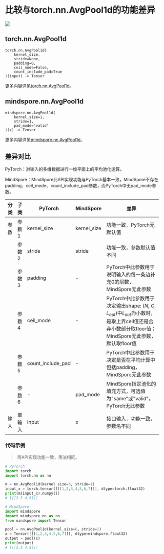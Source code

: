 # 比较与torch.nn.AvgPool1d的功能差异

<a href="https://gitee.com/mindspore/docs/blob/r2.0.0-alpha/docs/mindspore/source_zh_cn/note/api_mapping/pytorch_diff/AvgPool1d.md" target="_blank"><img src="https://mindspore-website.obs.cn-north-4.myhuaweicloud.com/website-images/r2.0.0-alpha/resource/_static/logo_source.png"></a>

## torch.nn.AvgPool1d

```text
torch.nn.AvgPool1d(
    kernel_size,
    stride=None,
    padding=0,
    ceil_mode=False,
    count_include_pad=True
)(input) -> Tensor
```

更多内容详见[torch.nn.AvgPool1d](https://pytorch.org/docs/1.8.1/generated/torch.nn.AvgPool1d.html)。

## mindspore.nn.AvgPool1d

```text
mindspore.nn.AvgPool1d(
    kernel_size=1,
    stride=1,
    pad_mode='valid'
)(x) -> Tensor
```

更多内容详见[mindspore.nn.AvgPool1d](https://www.mindspore.cn/docs/zh-CN/r2.0.0-alpha/api_python/nn/mindspore.nn.AvgPool1d.html)。

## 差异对比

PyTorch：对输入的多维数据进行一维平面上的平均池化运算。

MindSpore：MindSpore此API实现功能与PyTorch基本一致，MindSpore不存在padding、ceil_mode、count_include_pad参数，而PyTorch中无pad_mode参数。

| 分类 | 子类   | PyTorch           | MindSpore   | 差异                                                         |
| ---- | ------ | ----------------- | ----------- | ------------------------------------------------------------ |
| 参数 | 参数1  | kernel_size       | kernel_size | 功能一致，PyTorch无默认值                                    |
|      | 参数2  | stride            | stride      | 功能一致，参数默认值不同                                     |
|      | 参数3  | padding           | -           | PyTorch中此参数用于说明输入的每一条边补充0的层数，MindSpore无此参数 |
|      | 参数4  | ceil_mode         | -           | PyTorch中此参数用于决定输出shape: ($N$, $C$, $L_{out}$)中$L_{out}$为小数时，是取上界ceil值还是舍弃小数部分取floor值；MindSpore无此参数，默认取floor值 |
|      | 参数5  | count_include_pad | -           | PyTorch中此参数用于决定是否在平均计算中包括padding，MindSpore无此参数 |
|      | 参数6  | -                 | pad_mode    | MindSpore指定池化的填充方式，可选值为"same"或"valid"，PyTorch无此参数 |
| 输入 | 单输入 | input             | x           | 接口输入，功能一致，参数名不同                               |

### 代码示例

> 两API实现功能一致，用法相同。

```python
# PyTorch
import torch
import torch.nn as nn

m = nn.AvgPool1d(kernel_size=6, stride=1)
input_x = torch.tensor([[[1,2,3,4,5,6,7]]], dtype=torch.float32)
print(m(input_x).numpy())
# [[[3.5 4.5]]]

# MindSpore
import mindspore
import mindspore.nn as nn
from mindspore import Tensor

pool = nn.AvgPool1d(kernel_size=6, stride=1)
x = Tensor([[[1,2,3,4,5,6,7]]], dtype=mindspore.float32)
output = pool(x)
print(output)
# [[[3.5 4.5]]]
```
